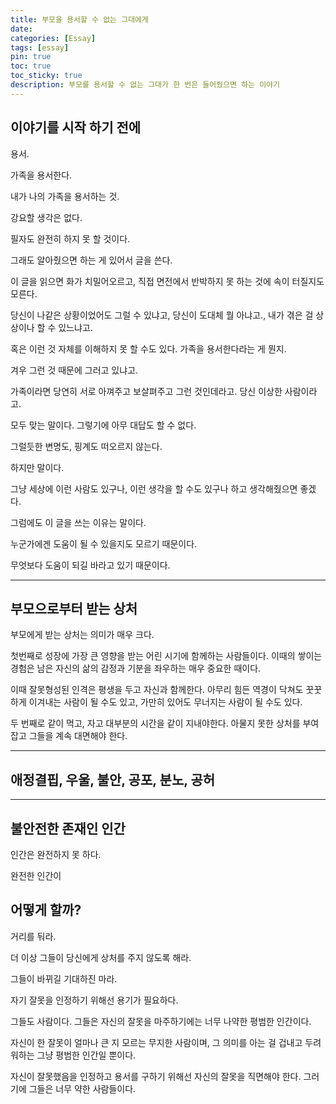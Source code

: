 ```yaml
---
title: 부모을 용서할 수 없는 그대에게
date: 
categories: [Essay]
tags: [essay]
pin: true
toc: true
toc_sticky: true
description: 부모를 용서할 수 없는 그대가 한 번은 들어줬으면 하는 이야기
---
```


## __이야기를 시작 하기 전에__

용서.

가족을 용서한다.

내가 나의 가족을 용서하는 것.

강요할 생각은 없다.

필자도 완전히 하지 못 할 것이다.

그래도 알아줬으면 하는 게 있어서 글을 쓴다.

이 글을 읽으면 화가 치밀어오르고, 직접 면전에서 반박하지 못 하는 것에 속이 터질지도 모른다.

당신이 나같은 상황이었어도 그럴 수 있냐고, 당신이 도대체 뭘 아냐고., 내가 겪은 걸 상상이나 할 수 있느냐고.

혹은 이런 것 자체를 이해하지 못 할 수도 있다. 가족을 용서한다라는 게 뭔지.

겨우 그런 것 때문에 그러고 있냐고.

가족이라면 당연히 서로 아껴주고 보살펴주고 그런 것인데라고. 당신 이상한 사람이라고.

모두 맞는 말이다. 그렇기에 아무 대답도 할 수 없다.

그럴듯한 변명도, 핑계도 떠오르지 않는다.

하지만 말이다.

그냥 세상에 이런 사람도 있구나, 이런 생각을 할 수도 있구나 하고 생각해줬으면 좋겠다.

그럼에도 이 글을 쓰는 이유는 말이다.

누군가에겐 도움이 될 수 있을지도 모르기 때문이다.

무엇보다 도움이 되길 바라고 있기 때문이다.

***

## __부모으로부터 받는 상처__

부모에게 받는 상처는 의미가 매우 크다.

첫번째로 성장에 가장 큰 영향을 받는 어린 시기에 함께하는 사람들이다. 이때의 쌓이는 경험은 남은 자신의 삶의 감정과 기분을 좌우하는 매우 중요한 때이다.

이때 잘못형성된 인격은 평생을 두고 자신과 함께한다. 아무리 힘든 역경이 닥쳐도 꿋꿋하게 이겨내는 사람이 될 수도 있고, 가만히 있어도 무너지는 사람이 될 수도 있다.

두 번째로 같이 먹고, 자고 대부분의 시간을 같이 지내야한다. 아물지 못한 상처를 부여잡고 그들을 계속 대면해야 한다.

***

## __애정결핍, 우울, 불안, 공포, 분노, 공허__

***

## __불안전한 존재인 인간__

인간은 완전하지 못 하다.

완전한 인간이

## __어떻게 할까?__

거리를 둬라.

더 이상 그들이 당신에게 상처를 주지 않도록 해라.

그들이 바뀌길 기대하진 마라.

자기 잘못을 인정하기 위해선 용기가 필요하다.

그들도 사람이다. 그들은 자신의 잘못을 마주하기에는 너무 나약한 평범한 인간이다.

자신이 한 잘못이 얼마나 큰 지 모르는 무지한 사람이며, 그 의미를 아는 걸 겁내고 두려워하는 그냥 평범한 인간일 뿐이다.

자신이 잘못했음을 인정하고 용서를 구하기 위해선 자신의 잘못을 직면해야 한다. 그러기에 그들은 너무 약한 사람들이다.